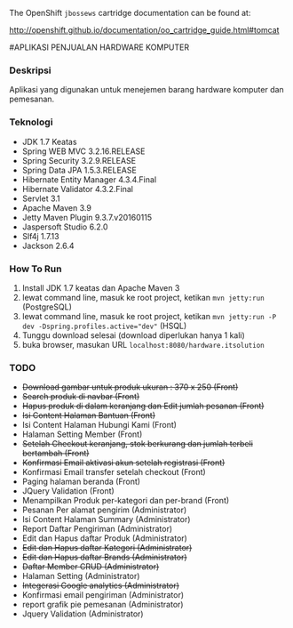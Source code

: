 The OpenShift `jbossews` cartridge documentation can be found at:

http://openshift.github.io/documentation/oo_cartridge_guide.html#tomcat

#APLIKASI PENJUALAN HARDWARE KOMPUTER

### Deskripsi
Aplikasi yang digunakan untuk menejemen barang hardware komputer dan pemesanan.

### Teknologi
* JDK 1.7 Keatas
* Spring WEB MVC 3.2.16.RELEASE
* Spring Security 3.2.9.RELEASE
* Spring Data JPA 1.5.3.RELEASE
* Hibernate Entity Manager 4.3.4.Final
* Hibernate Validator 4.3.2.Final
* Servlet 3.1
* Apache Maven 3.9
* Jetty Maven Plugin 9.3.7.v20160115
* Jaspersoft Studio 6.2.0
* Slf4j 1.7.13
* Jackson 2.6.4

### How To Run
1. Install JDK 1.7 keatas dan Apache Maven 3
2. lewat command line, masuk ke root project, ketikan `mvn jetty:run` (PostgreSQL)
3. lewat command line, masuk ke root project, ketikan `mvn jetty:run -P dev -Dspring.profiles.active="dev"` (HSQL)
4. Tunggu download selesai (download diperlukan hanya 1 kali)
5. buka browser, masukan URL `localhost:8080/hardware.itsolution`

### TODO
* ~~Download gambar untuk produk ukuran : 370 x 250 (Front)~~
* ~~Search produk di navbar (Front)~~
* ~~Hapus produk di dalam keranjang dan Edit jumlah pesanan (Front)~~
* ~~Isi Content Halaman Bantuan (Front)~~
* Isi Content Halaman Hubungi Kami (Front)
* Halaman Setting Member (Front)
* ~~Setelah Checkout keranjang, stok berkurang dan jumlah terbeli bertambah (Front)~~
* ~~Konfirmasi Email aktivasi akun setelah registrasi (Front)~~
* Konfirmasi Email transfer setelah checkout (Front)
* Paging halaman beranda (Front)
* JQuery Validation (Front)
* Menampilkan Produk per-kategori dan per-brand (Front)
* Pesanan Per alamat pengirim (Administrator)
* Isi Content Halaman Summary (Administrator)
* Report Daftar Pengiriman (Administrator)
* Edit dan Hapus daftar Produk (Administrator)
* ~~Edit dan Hapus daftar Kategori (Administrator)~~
* ~~Edit dan Hapus daftar Brands (Administrator)~~
* ~~Daftar Member CRUD (Administrator)~~
* Halaman Setting (Administrator)
* ~~Integerasi Google analytics (Administrator)~~
* Konfirmasi email pengiriman (Administrator)
* report grafik pie pemesanan (Administrator)
* Jquery Validation (Administrator)
